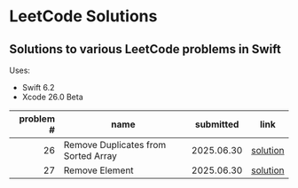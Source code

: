# LeetCode Solutions

## Solutions to various LeetCode problems in Swift

Uses:
- Swift 6.2
- Xcode 26.0 Beta

|problem #|name|submitted|link|
|--:|--|--|--|
|26|Remove Duplicates from Sorted Array|2025.06.30|[solution](https://github.com/justinjeanpierre/leetcode-solutions/tree/main/LeetCode%20Solutions/26%20-%20Remove%20Duplicates)|
|27|Remove Element|2025.06.30|[solution](https://github.com/justinjeanpierre/leetcode-solutions/tree/main/LeetCode%20Solutions/27%20-%20Remove%20Element)|
